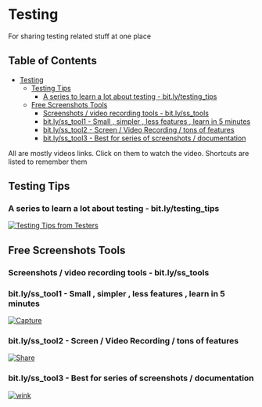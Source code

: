 # Testing
For sharing testing related stuff at one place 

## Table of Contents

- [Testing](#testing)
  * [Testing Tips](#testing-tips)
    + [A series to learn a lot about testing - bit.ly/testing_tips](#a-series-to-learn-a-lot-about-testing---bitly-testing-tips)
  * [Free Screenshots Tools](#free-screenshots-tools)
    + [Screenshots / video recording tools - bit.ly/ss_tools](#screenshots---video-recording-tools---bitly-ss-tools)
    + [bit.ly/ss_tool1 - Small , simpler , less features , learn in 5 minutes](#bitly-ss-tool1---small---simpler---less-features---learn-in-5-minutes)
    + [bit.ly/ss_tool2 - Screen / Video Recording / tons of features](#bitly-ss-tool2---screen---video-recording---tons-of-features)
    + [bit.ly/ss_tool3  - Best for series of screenshots / documentation](#bitly-ss-tool3----best-for-series-of-screenshots---documentation)

All are mostly videos links. Click on them to watch the video. Shortcuts are listed to remember them

## Testing Tips 

### A series to learn a lot about testing - bit.ly/testing_tips
[![Testing Tips from Testers](https://i.ytimg.com/vi/BtpHIuT1-gI/0.jpg)](https://www.youtube.com/watch?v=BtpHIuT1-gI)

## Free Screenshots Tools

### Screenshots / video recording tools - bit.ly/ss_tools

### bit.ly/ss_tool1 - Small , simpler , less features , learn in 5 minutes
[![Capture](https://i.ytimg.com/vi/c_Yo6ENbJAQ/0.jpg)](https://bit.ly/ss_tool1)

### bit.ly/ss_tool2 - Screen / Video Recording / tons of features
[![Share](https://i.ytimg.com/vi/Te8qVwMPyoo/0.jpg)](https://bit.ly/ss_tool1)

### bit.ly/ss_tool3  - Best for series of screenshots / documentation 
[![wink](https://i.ytimg.com/vi/tdaMuL41LzY/0.jpg)](https://bit.ly/ss_tool3)

